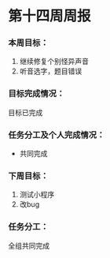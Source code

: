 # 第十四周周报

### 本周目标：

1. 继续修复个别怪异声音
2. 听音选字，题目错误

### 目标完成情况：

​目标已完成

### 任务分工及个人完成情况：

- 共同完成

### 下周目标：

1. 测试小程序
2. 改bug

### 任务分工：

全组共同完成
